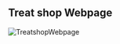 ## Treat shop Webpage

![TreatshopWebpage](https://github.com/TechMaloo/Treat-shop/assets/157605742/d9a2bd9b-4553-43f1-a2b8-6a1965571484)
